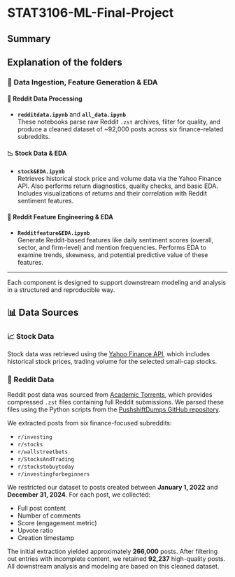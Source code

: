 # STAT3106-ML-Final-Project
## Summary
## Explanation of the folders
### 📂 Data Ingestion, Feature Generation & EDA
#### 🧠 Reddit Data Processing

- **`redditdata.ipynb`** and **`all_data.ipynb`**  
  These notebooks parse raw Reddit `.zst` archives, filter for quality, and produce a cleaned dataset of ~92,000 posts across six finance-related subreddits. 
#### 📉 Stock Data & EDA
- **`stock&EDA.ipynb`**  
  Retrieves historical stock price and volume data via the Yahoo Finance API. Also performs return diagnostics, quality checks, and basic EDA. Includes visualizations of returns and their correlation with Reddit sentiment features.

#### 💬 Reddit Feature Engineering & EDA
- **`Redditfeature&EDA.ipynb`**  
  Generate Reddit-based features like daily sentiment scores (overall, sector, and firm-level) and mention frequencies. Performs EDA to examine trends, skewness, and potential predictive value of these features.
---
Each component is designed to support downstream modeling and analysis in a structured and reproducible way.

## 📊 Data Sources

### 📈 Stock Data
Stock data was retrieved using the [Yahoo Finance API](https://finance.yahoo.com/), which includes historical stock prices, trading volume for the selected small-cap stocks.

### 💬 Reddit Data
Reddit post data was sourced from [Academic Torrents](https://academictorrents.com/details/1614740ac8c94505e4ecb9d88be8bed7b6afddd4), which provides compressed `.zst` files containing full Reddit submissions. We parsed these files using the Python scripts from the [PushshiftDumps GitHub repository](https://github.com/Watchful1/PushshiftDumps).

We extracted posts from six finance-focused subreddits:
- `r/investing`
- `r/stocks`
- `r/wallstreetbets`
- `r/StocksAndTrading`
- `r/stockstobuytoday`
- `r/investingforbeginners`

We restricted our dataset to posts created between **January 1, 2022** and **December 31, 2024**. For each post, we collected:
- Full post content
- Number of comments
- Score (engagement metric)
- Upvote ratio
- Creation timestamp

The initial extraction yielded approximately **266,000** posts. After filtering out entries with incomplete content, we retained **92,237** high-quality posts. All downstream analysis and modeling are based on this cleaned dataset.
